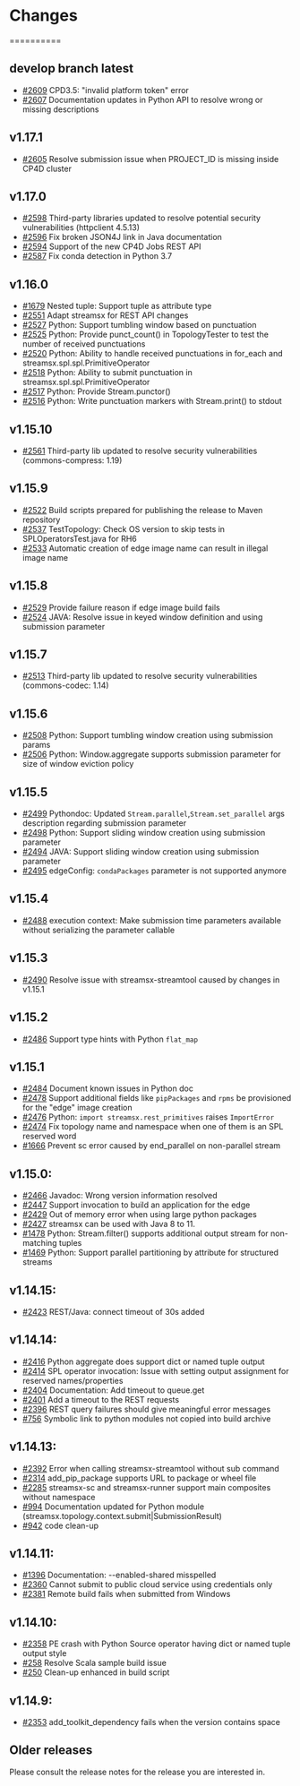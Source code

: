 # Changes
==========

## develop branch latest
* [#2609](https://github.com/IBMStreams/streamsx.topology/issues/2609) CPD3.5: "invalid platform token" error
* [#2607](https://github.com/IBMStreams/streamsx.topology/issues/2607) Documentation updates in Python API to resolve wrong or missing descriptions

## v1.17.1
* [#2605](https://github.com/IBMStreams/streamsx.topology/issues/2605) Resolve submission issue when PROJECT_ID is missing inside CP4D cluster

## v1.17.0
* [#2598](https://github.com/IBMStreams/streamsx.topology/issues/2598) Third-party libraries updated to resolve potential security vulnerabilities (httpclient 4.5.13)
* [#2596](https://github.com/IBMStreams/streamsx.topology/issues/2596) Fix broken JSON4J link in Java documentation
* [#2594](https://github.com/IBMStreams/streamsx.topology/issues/2594) Support of the new CP4D Jobs REST API
* [#2587](https://github.com/IBMStreams/streamsx.topology/issues/2587) Fix conda detection in Python 3.7

## v1.16.0
* [#1679](https://github.com/IBMStreams/streamsx.topology/issues/1679) Nested tuple: Support tuple as attribute type
* [#2551](https://github.com/IBMStreams/streamsx.topology/issues/2551) Adapt streamsx for REST API changes
* [#2527](https://github.com/IBMStreams/streamsx.topology/issues/2527) Python: Support tumbling window based on punctuation
* [#2525](https://github.com/IBMStreams/streamsx.topology/issues/2525) Python: Provide punct_count() in TopologyTester to test the number of received punctuations
* [#2520](https://github.com/IBMStreams/streamsx.topology/issues/2520) Python: Ability to handle received punctuations in for_each and streamsx.spl.spl.PrimitiveOperator
* [#2518](https://github.com/IBMStreams/streamsx.topology/issues/2518) Python: Ability to submit punctuation in streamsx.spl.spl.PrimitiveOperator
* [#2517](https://github.com/IBMStreams/streamsx.topology/issues/2517) Python: Provide Stream.punctor()
* [#2516](https://github.com/IBMStreams/streamsx.topology/issues/2516) Python: Write punctuation markers with Stream.print() to stdout

## v1.15.10
* [#2561](https://github.com/IBMStreams/streamsx.topology/issues/2561) Third-party lib updated to resolve security vulnerabilities (commons-compress: 1.19)

## v1.15.9
* [#2522](https://github.com/IBMStreams/streamsx.topology/issues/2522) Build scripts prepared for publishing the release to Maven repository
* [#2537](https://github.com/IBMStreams/streamsx.topology/issues/2537) TestTopology: Check OS version to skip tests in SPLOperatorsTest.java for RH6
* [#2533](https://github.com/IBMStreams/streamsx.topology/issues/2533) Automatic creation of edge image name can result in illegal image name

## v1.15.8
* [#2529](https://github.com/IBMStreams/streamsx.topology/issues/2529) Provide failure reason if edge image build fails
* [#2524](https://github.com/IBMStreams/streamsx.topology/issues/2524) JAVA: Resolve issue in keyed window definition and using submission parameter

## v1.15.7
* [#2513](https://github.com/IBMStreams/streamsx.topology/issues/2513) Third-party lib updated to resolve security vulnerabilities (commons-codec: 1.14)

## v1.15.6
* [#2508](https://github.com/IBMStreams/streamsx.topology/issues/2508) Python: Support tumbling window creation using submission params
* [#2506](https://github.com/IBMStreams/streamsx.topology/issues/2506) Python: Window.aggregate supports submission parameter for size of window eviction policy

## v1.15.5
* [#2499](https://github.com/IBMStreams/streamsx.topology/issues/2499) Pythondoc: Updated `Stream.parallel`,`Stream.set_parallel` args description regarding submission parameter
* [#2498](https://github.com/IBMStreams/streamsx.topology/issues/2498) Python: Support sliding window creation using submission parameter
* [#2494](https://github.com/IBMStreams/streamsx.topology/issues/2494) JAVA: Support sliding window creation using submission parameter
* [#2495](https://github.com/IBMStreams/streamsx.topology/issues/2495) edgeConfig: `condaPackages` parameter is not supported anymore

## v1.15.4
* [#2488](https://github.com/IBMStreams/streamsx.topology/issues/2488) execution context: Make submission time parameters available without serializing the parameter callable

## v1.15.3
* [#2490](https://github.com/IBMStreams/streamsx.topology/issues/2490) Resolve issue with streamsx-streamtool caused by changes in v1.15.1

## v1.15.2
* [#2486](https://github.com/IBMStreams/streamsx.topology/issues/2486) Support type hints with Python `flat_map`

## v1.15.1
* [#2484](https://github.com/IBMStreams/streamsx.topology/issues/2484) Document known issues in Python doc
* [#2478](https://github.com/IBMStreams/streamsx.topology/issues/2478) Support additional fields like `pipPackages` and `rpms` be provisioned for the "edge" image creation
* [#2476](https://github.com/IBMStreams/streamsx.topology/issues/2476) Python: `import streamsx.rest_primitives` raises `ImportError`
* [#2474](https://github.com/IBMStreams/streamsx.topology/issues/2474) Fix topology name and namespace when one of them is an SPL reserved word
* [#1666](https://github.com/IBMStreams/streamsx.topology/issues/1666) Prevent sc error caused by end_parallel on non-parallel stream

## v1.15.0:
* [#2466](https://github.com/IBMStreams/streamsx.topology/issues/2466) Javadoc: Wrong version information resolved
* [#2447](https://github.com/IBMStreams/streamsx.topology/issues/2447) Support invocation to build an application for the edge
* [#2429](https://github.com/IBMStreams/streamsx.topology/issues/2429) Out of memory error when using large python packages
* [#2427](https://github.com/IBMStreams/streamsx.topology/issues/2427) streamsx can be used with Java 8 to 11.
* [#1478](https://github.com/IBMStreams/streamsx.topology/issues/1478) Python: Stream.filter() supports additional output stream for non-matching tuples
* [#1469](https://github.com/IBMStreams/streamsx.topology/issues/1469) Python: Support parallel partitioning by attribute for structured streams

## v1.14.15:
* [#2423](https://github.com/IBMStreams/streamsx.topology/issues/2423) REST/Java: connect timeout of 30s added

## v1.14.14:
* [#2416](https://github.com/IBMStreams/streamsx.topology/issues/2416) Python aggregate does support dict or named tuple output
* [#2414](https://github.com/IBMStreams/streamsx.topology/issues/2414) SPL operator invocation: Issue with setting output assignment for reserved names/properties
* [#2404](https://github.com/IBMStreams/streamsx.topology/issues/2404) Documentation: Add timeout to queue.get
* [#2401](https://github.com/IBMStreams/streamsx.topology/issues/2401) Add a timeout to the REST requests
* [#2396](https://github.com/IBMStreams/streamsx.topology/issues/2396) REST query failures should give meaningful error messages
* [#756](https://github.com/IBMStreams/streamsx.topology/issues/756) Symbolic link to python modules not copied into build archive

## v1.14.13:
* [#2392](https://github.com/IBMStreams/streamsx.topology/issues/2392) Error when calling streamsx-streamtool without sub command
* [#2314](https://github.com/IBMStreams/streamsx.topology/issues/2314) add_pip_package supports URL to package or wheel file
* [#2285](https://github.com/IBMStreams/streamsx.topology/issues/2285) streamsx-sc and streamsx-runner support main composites without namespace
* [#994](https://github.com/IBMStreams/streamsx.topology/issues/994) Documentation updated for Python module (streamsx.topology.context.submit|SubmissionResult)
* [#942](https://github.com/IBMStreams/streamsx.topology/issues/942) code clean-up

## v1.14.11:
* [#1396](https://github.com/IBMStreams/streamsx.topology/issues/1396) Documentation: --enabled-shared misspelled
* [#2360](https://github.com/IBMStreams/streamsx.topology/issues/2360) Cannot submit to public cloud service using credentials only
* [#2381](https://github.com/IBMStreams/streamsx.topology/issues/2381) Remote build fails when submitted from Windows

## v1.14.10:
* [#2358](https://github.com/IBMStreams/streamsx.topology/issues/2358) PE crash with Python Source operator having dict or named tuple output style
* [#258](https://github.com/IBMStreams/streamsx.topology/issues/258) Resolve Scala sample build issue
* [#250](https://github.com/IBMStreams/streamsx.topology/issues/250) Clean-up enhanced in build script

## v1.14.9:
* [#2353](https://github.com/IBMStreams/streamsx.topology/issues/2353) add_toolkit_dependency fails when the version contains space

## Older releases
Please consult the release notes for the release you are interested in.
